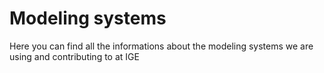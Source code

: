 # Modeling systems

Here you can find all the informations about the modeling systems we are using and contributing to at IGE
